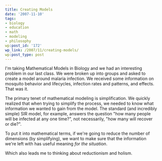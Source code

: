 ```yaml
---
title: Creating Models
date: '2007-11-10'
tags:
- biology
- education
- math
- modeling
- philosophy
wp:post_id: '172'
wp_link: /2007/11/creating-models/
wp:post_type: post
---
```


I'm taking Mathematical Models in Biology and we had an interesting problem in our last class. We were broken up into groups and asked to create a model around malaria infection. We received some information on mosquito behavior and lifecycles, infection rates and patterns, and effects. That was it.

The primary tenet of mathematical modeling is simplification. We quickly realized that when trying to simplify the process, we needed to know what information we wanted to gain from the model. The standard (and incredibly simple) SIR model, for example, answers the question "how many people will be infected at any one time?", not necessarily, "how many will recover or die?".

To put it into mathematical terms, if we're going to reduce the number of dimensions (by simplifying), we want to make sure that the information we're left with has useful meaning _for the situation_.

Which also leads me to thinking about reductionism and holism.
